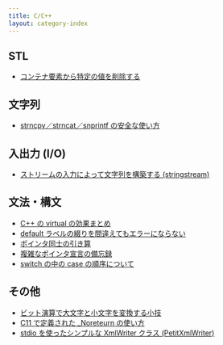 ```yaml
---
title: C/C++
layout: category-index
---
```


STL
----
- [コンテナ要素から特定の値を削除する](stl/remove-element.html)

文字列
----
- [strncpy／strncat／snprintf の安全な使い方](string/correct-way-of-str-methods.html)

入出力 (I/O)
----
- [ストリームの入力によって文字列を構築する (stringstream)](io/stringstream.html)

文法・構文
----
- [C++ の virtual の効果まとめ](virtual.html)
- [default ラベルの綴りを間違えてもエラーにならない](typo-of-default.html)
- [ポインタ同士の引き算](pointer-subtraction.html)
- [複雑なポインタ宣言の備忘録](syntax/complicated-pointer.html)
- [switch の中の case の順序について](order-of-cases.html)

その他
----
- [ビット演算で大文字と小文字を変換する小技](bit-op-lowercase.html)
- [C11 で定義された _Noreteurn の使い方](no-return.html)
- [stdio を使ったシンプルな XmlWriter クラス (PetitXmlWriter)](xml/petit-xml-writer.html)

